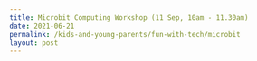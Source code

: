 ```yaml
---
title: Microbit Computing Workshop (11 Sep, 10am - 11.30am)
date: 2021-06-21
permalink: /kids-and-young-parents/fun-with-tech/microbit
layout: post
---
```

